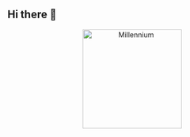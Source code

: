 ## Hi there 👋 

<div style="text-align: center;">
  <img src="https://image.librewiki.net/thumb/8/82/04%EB%B0%80%EB%A0%88%EB%8B%88%EC%97%84.png/450px-04%EB%B0%80%EB%A0%88%EB%8B%88%EC%97%84.png" alt="Millennium" width="200">
</div>



<!--
**junyeong-Cho/junyeong-Cho** is a ✨ _special_ ✨ repository because its `README.md` (this file) appears on your GitHub profile.

Here are some ideas to get you started:

- 🔭 I’m currently working on ...
- 🌱 I’m currently learning ...
- 👯 I’m looking to collaborate on ...
- 🤔 I’m looking for help with ...
- 💬 Ask me about ...
- 📫 How to reach me: ...
- 😄 Pronouns: ...
- ⚡ Fun fact: ...
-->
